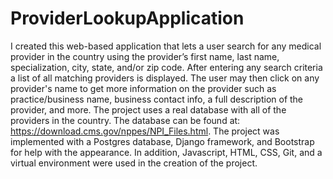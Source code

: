 # ProviderLookupApplication
I created this web-based application that lets a user search for any medical provider in the country using the provider’s first name, last name, specialization, city, state, and/or zip code. After entering any search criteria a list of all matching providers is displayed. The user may then click on any provider's name to get more information on the provider such as practice/business name, business contact info, a full description of the provider, and more. The project uses a real database with all of the providers in the country. The database can be found at: https://download.cms.gov/nppes/NPI_Files.html. The project was implemented with a Postgres database, Django framework, and Bootstrap for help with the appearance. In addition, Javascript, HTML, CSS, Git, and a virtual environment were used in the creation of the project.
